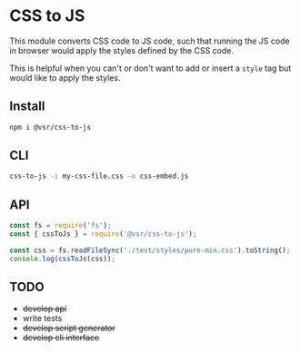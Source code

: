 # CSS to JS

This module converts CSS code to JS code, such that running the JS code in browser would apply the styles defined by the CSS code.

This is helpful when you can't or don't want to add or insert a `style` tag but would like to apply the styles.

## Install

```sh
npm i @vsr/css-to-js
```

## CLI

```sh
css-to-js -i my-css-file.css -o css-embed.js
```

## API

```js
const fs = require('fs');
const { cssToJs } = require('@vsr/css-to-js');

const css = fs.readFileSync('./test/styles/pure-min.css').toString();
console.log(cssToJs(css));
```

## TODO

* ~~develop api~~
* write tests
* ~~develop script generator~~
* ~~develop cli interface~~
